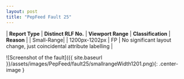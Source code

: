 ```yaml
---
layout: post
title: "PepFeed Fault 25"
---
```

| **Report Type** | **Distinct RLF No.** | **Viewport Range** | **Classification** | **Reason** |
| Small-Range|  | 1200px-1202px | FP | No significant layout change, just coincidental attribute labelling | 

![Screenshot of the fault]({{ site.baseurl }}/assets/images/PepFeed/fault25/smallrangeWidth1201.png){: .center-image }